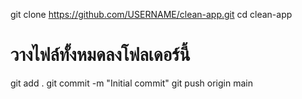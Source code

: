 git clone https://github.com/USERNAME/clean-app.git
cd clean-app
# วางไฟล์ทั้งหมดลงโฟลเดอร์นี้
git add .
git commit -m "Initial commit"
git push origin main
